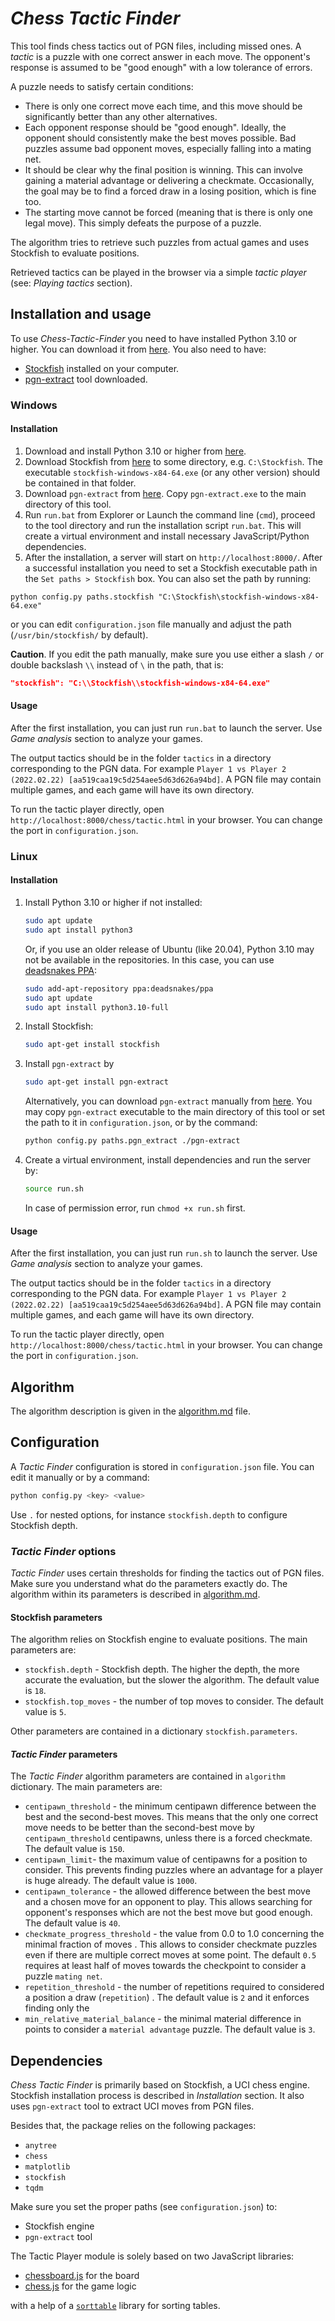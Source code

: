 # _Chess Tactic Finder_

This tool finds chess tactics out of PGN files, including missed ones. A _tactic_ is a puzzle with one correct answer in
each move. The opponent's response is assumed to be "good enough" with a low tolerance of errors.

A puzzle needs to satisfy certain conditions:

* There is only one correct move each time, and this move should be significantly better than any other alternatives.
* Each opponent response should be "good enough". Ideally, the opponent should consistently make the best moves
  possible. Bad puzzles assume bad opponent moves, especially falling into a mating net.
* It should be clear why the final position is winning. This can involve gaining a material advantage or delivering a
  checkmate. Occasionally, the goal may be to find a forced draw in a losing position, which is fine too.
* The starting move cannot be forced (meaning that is there is only one legal move). This simply defeats the purpose of
  a puzzle.

The algorithm tries to retrieve such puzzles from actual games and uses Stockfish to evaluate positions.

Retrieved tactics can be played in the browser via a simple _tactic player_ (see: _Playing tactics_ section).

## Installation and usage

To use _Chess-Tactic-Finder_ you need to have installed Python 3.10 or higher. You can download it
from [here](https://www.python.org/downloads/). You also need to have:

* [Stockfish](https://stockfishchess.org/) installed on your computer.
* [pgn-extract](https://www.cs.kent.ac.uk/people/staff/djb/pgn-extract/) tool downloaded.

### Windows

#### Installation

1. Download and install Python 3.10 or higher from [here](https://www.python.org/downloads/).
2. Download Stockfish from [here](https://stockfishchess.org/download/) to some directory, e.g. `C:\Stockfish`. The
   executable `stockfish-windows-x84-64.exe` (or any other version) should be contained in that folder.
3. Download `pgn-extract` from [here](https://www.cs.kent.ac.uk/people/staff/djb/pgn-extract/). Copy `pgn-extract.exe`
   to the main directory of this tool.
4. Run `run.bat` from Explorer or Launch the command line (`cmd`), proceed to the tool directory and run the
   installation script `run.bat`. This will create a virtual environment and install necessary JavaScript/Python
   dependencies.
5. After the installation, a server will start on `http://localhost:8000/`. After a successful installation you need to
   set a Stockfish executable path in the `Set paths > Stockfish` box. You can also set the path by running:

```batch
python config.py paths.stockfish "C:\Stockfish\stockfish-windows-x84-64.exe"  
```

or you can edit `configuration.json` file manually and adjust the path (`/usr/bin/stockfish/` by default).

**Caution**. If you edit the path manually, make sure you use either a slash `/` or double backslash `\\` instead of `\`
in the path, that is:

```json
"stockfish": "C:\\Stockfish\\stockfish-windows-x84-64.exe"
```

#### Usage

After the first installation, you can just run `run.bat` to launch the server. Use _Game analysis_ section to analyze
your games.

The output tactics should be in the folder `tactics` in a directory corresponding to the PGN data. For
example `Player 1 vs Player 2 (2022.02.22) [aa519caa19c5d254aee5d63d626a94bd]`. A PGN file may contain multiple games,
and each game will have its own directory.

To run the tactic player directly, open `http://localhost:8000/chess/tactic.html` in your browser. You can change the port
in `configuration.json`.

### Linux

#### Installation

1. Install Python 3.10 or higher if not installed:
    ```bash
    sudo apt update
    sudo apt install python3
    ```  
   Or, if you use an older release of Ubuntu (like 20.04), Python 3.10 may not be available in the repositories. In this
   case, you can use [deadsnakes PPA](https://launchpad.net/~deadsnakes/+archive/ubuntu/ppa):
    ```bash
    sudo add-apt-repository ppa:deadsnakes/ppa
    sudo apt update
    sudo apt install python3.10-full
    ``` 
2. Install Stockfish:
    ```bash
    sudo apt-get install stockfish
    ```
3. Install `pgn-extract` by
    ```bash
    sudo apt-get install pgn-extract
    ```  
   Alternatively, you can download `pgn-extract` manually
   from [here](https://www.cs.kent.ac.uk/people/staff/djb/pgn-extract/). You may copy `pgn-extract` executable to the
   main directory of this tool or set the path to it in `configuration.json`, or by the command:
    ```bash
    python config.py paths.pgn_extract ./pgn-extract
    ```
4. Create a virtual environment, install dependencies and run the server by:
    ```bash
    source run.sh
    ``` 
   In case of permission error, run `chmod +x run.sh` first.

#### Usage

After the first installation, you can just run `run.sh` to launch the server. Use _Game analysis_ section to analyze
your games.

The output tactics should be in the folder `tactics` in a directory corresponding to the PGN data. For
example `Player 1 vs Player 2 (2022.02.22) [aa519caa19c5d254aee5d63d626a94bd]`. A PGN file may contain multiple games,
and each game will have its own directory.

To run the tactic player directly, open `http://localhost:8000/chess/tactic.html` in your browser. You can change the port
in `configuration.json`.

## Algorithm

The algorithm description is given in the [algorithm.md](/doc/algorithm.md) file.

## Configuration

A _Tactic Finder_ configuration is stored in `configuration.json` file. You can edit it manually or by a command:

```bash
python config.py <key> <value>
```

Use `.` for nested options, for instance `stockfish.depth` to configure Stockfish depth.

### _Tactic Finder_ options

_Tactic Finder_ uses certain thresholds for finding the tactics out of PGN files. Make sure you understand what do the
parameters exactly do. The algorithm within its parameters is described in [algorithm.md](/doc/algorithm.md).

#### Stockfish parameters

The algorithm relies on Stockfish engine to evaluate positions. The main parameters are:

* `stockfish.depth` - Stockfish depth. The higher the depth, the more accurate the evaluation, but the slower the
  algorithm. The default value is `18`.
* `stockfish.top_moves` - the number of top moves to consider. The default value is `5`.

Other parameters are contained in a dictionary `stockfish.parameters`.

#### _Tactic Finder_ parameters

The _Tactic Finder_ algorithm parameters are contained in `algorithm` dictionary. The main parameters are:

* `centipawn_threshold` - the minimum centipawn difference between the best and the second-best moves. This means that
  the only one correct move needs to be better than the second-best move by `centipawn_threshold` centipawns, unless
  there is a forced checkmate. The default value is `150`.
* `centipawn_limit`- the maximum value of centipawns for a position to consider. This prevents finding puzzles where an
  advantage for a player is huge already. The default value is `1000`.
* `centipawn_tolerance` - the allowed difference between the best move and a chosen move for an opponent to play. This
  allows searching for opponent's responses which are not the best move but good enough. The default value is `40`.
* `checkmate_progress_threshold` - the value from 0.0 to 1.0 concerning the minimal fraction of moves . This allows to
  consider checkmate puzzles even if there are multiple correct moves at some point. The default `0.5` requires at least
  half of moves towards the checkpoint to consider a puzzle `mating net`.
* `repetition_threshold` - the number of repetitions required to considered a position a draw (`repetition`) . The
  default value is `2` and it enforces finding only the
* `min_relative_material_balance` - the minimal material difference in points to consider a `material advantage` puzzle.
  The default value is `3`.

## Dependencies

_Chess Tactic Finder_ is primarily based on Stockfish, a UCI chess engine. Stockfish installation process is described
in _Installation_ section. It also uses `pgn-extract` tool to extract UCI moves from PGN files.

Besides that, the package relies on the following packages:

* `anytree`
* `chess`
* `matplotlib`
* `stockfish`
* `tqdm`

Make sure you set the proper paths (see `configuration.json`) to:

* Stockfish engine
* `pgn-extract` tool

The Tactic Player module is solely based on two JavaScript libraries:

* [chessboard.js](https://chessboardjs.com/) for the board
* [chess.js](https://github.com/jhlywa/chess.js/tree/master) for the game logic

with a help of a [`sorttable`](https://www.kryogenix.org/code/browser/sorttable/) library for sorting tables.
